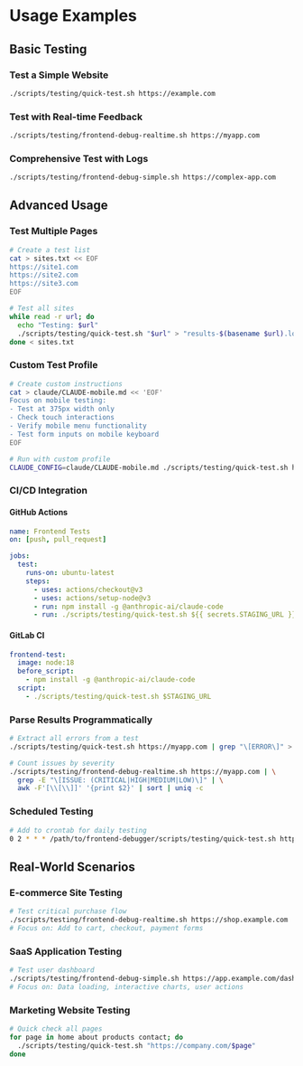 # Usage Examples

## Basic Testing

### Test a Simple Website
```bash
./scripts/testing/quick-test.sh https://example.com
```

### Test with Real-time Feedback
```bash
./scripts/testing/frontend-debug-realtime.sh https://myapp.com
```

### Comprehensive Test with Logs
```bash
./scripts/testing/frontend-debug-simple.sh https://complex-app.com
```

## Advanced Usage

### Test Multiple Pages
```bash
# Create a test list
cat > sites.txt << EOF
https://site1.com
https://site2.com
https://site3.com
EOF

# Test all sites
while read -r url; do
  echo "Testing: $url"
  ./scripts/testing/quick-test.sh "$url" > "results-$(basename $url).log"
done < sites.txt
```

### Custom Test Profile
```bash
# Create custom instructions
cat > claude/CLAUDE-mobile.md << 'EOF'
Focus on mobile testing:
- Test at 375px width only
- Check touch interactions
- Verify mobile menu functionality
- Test form inputs on mobile keyboard
EOF

# Run with custom profile
CLAUDE_CONFIG=claude/CLAUDE-mobile.md ./scripts/testing/quick-test.sh https://myapp.com
```

### CI/CD Integration

#### GitHub Actions
```yaml
name: Frontend Tests
on: [push, pull_request]

jobs:
  test:
    runs-on: ubuntu-latest
    steps:
      - uses: actions/checkout@v3
      - uses: actions/setup-node@v3
      - run: npm install -g @anthropic-ai/claude-code
      - run: ./scripts/testing/quick-test.sh ${{ secrets.STAGING_URL }}
```

#### GitLab CI
```yaml
frontend-test:
  image: node:18
  before_script:
    - npm install -g @anthropic-ai/claude-code
  script:
    - ./scripts/testing/quick-test.sh $STAGING_URL
```

### Parse Results Programmatically
```bash
# Extract all errors from a test
./scripts/testing/quick-test.sh https://myapp.com | grep "\[ERROR\]" > errors.log

# Count issues by severity
./scripts/testing/frontend-debug-realtime.sh https://myapp.com | \
  grep -E "\[ISSUE: (CRITICAL|HIGH|MEDIUM|LOW)\]" | \
  awk -F'[\\[\\]]' '{print $2}' | sort | uniq -c
```

### Scheduled Testing
```bash
# Add to crontab for daily testing
0 2 * * * /path/to/frontend-debugger/scripts/testing/quick-test.sh https://myapp.com >> /var/log/frontend-tests.log 2>&1
```

## Real-World Scenarios

### E-commerce Site Testing
```bash
# Test critical purchase flow
./scripts/testing/frontend-debug-realtime.sh https://shop.example.com
# Focus on: Add to cart, checkout, payment forms
```

### SaaS Application Testing
```bash
# Test user dashboard
./scripts/testing/frontend-debug-simple.sh https://app.example.com/dashboard
# Focus on: Data loading, interactive charts, user actions
```

### Marketing Website Testing
```bash
# Quick check all pages
for page in home about products contact; do
  ./scripts/testing/quick-test.sh "https://company.com/$page"
done
```